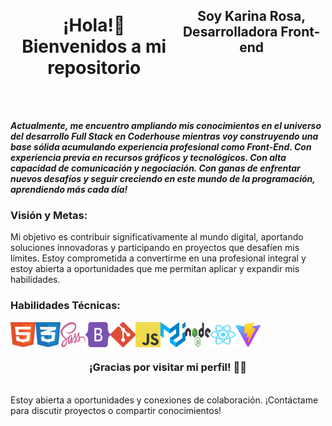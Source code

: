 
<div style="display: flex;">
<p align="center" width="300">
    <h1 align="center"> ¡Hola!👋 Bienvenidos a mi repositorio </h1>
  <h2 align="center">Soy Karina Rosa, Desarrolladora Front-end </h2>
</p>
</div> 

<br>
<br>

***Actualmente, me encuentro ampliando mis conocimientos en el universo del desarrollo Full Stack en Coderhouse mientras voy construyendo una base sólida acumulando experiencia profesional como Front-End. Con experiencia previa en recursos gráficos y tecnológicos. Con alta capacidad de comunicación y negociación. Con ganas de enfrentar nuevos desafíos y seguir creciendo en este mundo de la programación, aprendiendo más cada día!*** 

<h3 align="left">Visión y Metas:</h3>

Mi objetivo es contribuir significativamente al mundo digital, aportando soluciones innovadoras y participando en proyectos que desafíen mis límites. Estoy comprometida a convertirme en una profesional integral y estoy abierta a oportunidades que me permitan aplicar y expandir mis habilidades.

<h3 align="left">Habilidades Técnicas:</h3>

<div style="display: flex;">
     <img src="https://github.com/karinarosadev/karinarosadev/blob/main/assets/imagenes/html-1.svg" alt="html" width="40" height="40" />
    <img src="https://github.com/karinarosadev/karinarosadev/blob/main/assets/imagenes/css-3.svg" alt="css" width="40" height="40" />
    <img src="https://github.com/karinarosadev/karinarosadev/blob/main/assets/imagenes/sass-1.svg" alt="sass" width="40" height="40" />
    <img src="https://github.com/karinarosadev/karinarosadev/blob/main/assets/imagenes/bootstrap-5-1.svg" alt="bootstrap" width="40" height="40" />
    <img src="https://github.com/karinarosadev/karinarosadev/blob/main/assets/imagenes/git-icon.svg" alt="git" width="40" height="40" />
    <img src="https://github.com/karinarosadev/karinarosadev/blob/main/assets/imagenes/logo-javascript.svg" alt="javascript" width="40" height="40" />
    <img src="https://github.com/karinarosadev/karinarosadev/blob/main/assets/imagenes/material-ui-1.svg" alt="material-ui" width="40" height="40" />
    <img src="https://github.com/karinarosadev/karinarosadev/blob/main/assets/imagenes/nodejs-1.svg" alt="nodejs" width="40" height="40" />
    <img src="https://github.com/karinarosadev/karinarosadev/blob/main/assets/imagenes/react-2.svg" alt="react" width="40" height="40" />
    <img src="https://github.com/karinarosadev/karinarosadev/blob/main/assets/imagenes/vitejs.svg" alt="vitejs" width="40" height="40" />
</div>

<h3 align="center">¡Gracias por visitar mi perfil! 🌈✨</h3>
<br>
Estoy abierta a oportunidades y conexiones de colaboración. ¡Contáctame para discutir proyectos o compartir conocimientos!





<!--
**karinarosadev/karinarosadev** is a ✨ _special_ ✨ repository because its `README.md` (this file) appears on your GitHub profile.

Here are some ideas to get you started:

- 🔭 I’m currently working on ...
- 🌱 I’m currently learning ...
- 👯 I’m looking to collaborate on ...
- 🤔 I’m looking for help with ...
- 💬 Ask me about ...
- 📫 How to reach me: ...
- 😄 Pronouns: ...
- ⚡ Fun fact: ...
-->
